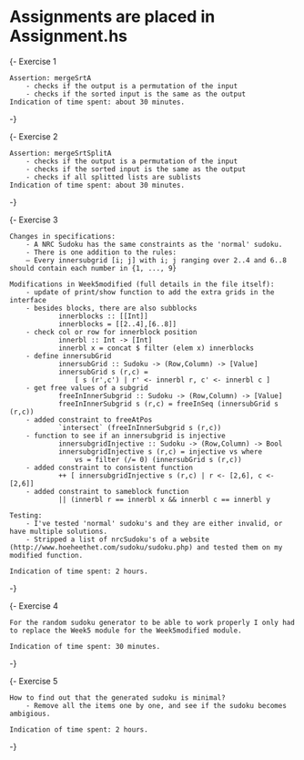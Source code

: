 Assignments are placed in Assignment.hs
========

{- 
    Exercise 1 

    Assertion: mergeSrtA 
        - checks if the output is a permutation of the input
        - checks if the sorted input is the same as the output
    Indication of time spent: about 30 minutes.
-}

{- 
    Exercise 2 

    Assertion: mergeSrtSplitA 
        - checks if the output is a permutation of the input
        - checks if the sorted input is the same as the output
        - checks if all splitted lists are sublists
    Indication of time spent: about 30 minutes.
-}

{- 
    Exercise 3 

    Changes in specifications:
        - A NRC Sudoku has the same constraints as the 'normal' sudoku.
        - There is one addition to the rules:
        – Every innersubgrid [i; j] with i; j ranging over 2..4 and 6..8 should contain each number in {1, ..., 9}

    Modifications in Week5modified (full details in the file itself):
        - update of print/show function to add the extra grids in the interface
        - besides blocks, there are also subblocks
                innerblocks :: [[Int]]
                innerblocks = [[2..4],[6..8]]
        - check col or row for innerblock position
                innerbl :: Int -> [Int]         
                innerbl x = concat $ filter (elem x) innerblocks 
        - define innersubGrid
                innersubGrid :: Sudoku -> (Row,Column) -> [Value]               
                innersubGrid s (r,c) =          
                    [ s (r',c') | r' <- innerbl r, c' <- innerbl c ]
        - get free values of a subgrid
                freeInInnerSubgrid :: Sudoku -> (Row,Column) -> [Value]         
                freeInInnerSubgrid s (r,c) = freeInSeq (innersubGrid s (r,c))
        - added constraint to freeAtPos
                `intersect` (freeInInnerSubgrid s (r,c))
        - function to see if an innersubgrid is injective
                innersubgridInjective :: Sudoku -> (Row,Column) -> Bool         
                innersubgridInjective s (r,c) = injective vs where              
                    vs = filter (/= 0) (innersubGrid s (r,c))
        - added constraint to consistent function
                ++ [ innersubgridInjective s (r,c) | r <- [2,6], c <- [2,6]]
        - added constraint to sameblock function
                || (innerbl r == innerbl x && innerbl c == innerbl y
    
    Testing:
        - I've tested 'normal' sudoku's and they are either invalid, or have multiple solutions.
        - Stripped a list of nrcSudoku's of a website (http://www.hoeheethet.com/sudoku/sudoku.php) and tested them on my modified function.

    Indication of time spent: 2 hours.
-}

{- 
    Exercise 4

    For the random sudoku generator to be able to work properly I only had to replace the Week5 module for the Week5modified module.

    Indication of time spent: 30 minutes.
-}

{-
    Exercise 5

    How to find out that the generated sudoku is minimal?
        - Remove all the items one by one, and see if the sudoku becomes ambigious.

    Indication of time spent: 2 hours.
-}

